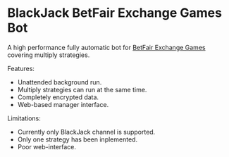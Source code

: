 # BlackJack BetFair Exchange Games Bot

A high performance fully automatic bot for [BetFair Exchange Games](https://games.betfair.com/) covering multiply strategies.


Features:
* Unattended background run.
* Multiply strategies can run at the same time.
* Completely encrypted data.
* Web-based manager interface.


Limitations:
* Currently only BlackJack channel is supported.
* Only one strategy has been inplemented.
* Poor web-interface.